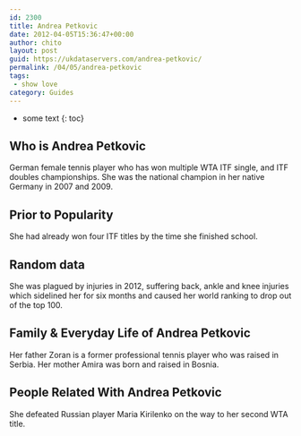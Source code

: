 ```yaml
---
id: 2300
title: Andrea Petkovic
date: 2012-04-05T15:36:47+00:00
author: chito
layout: post
guid: https://ukdataservers.com/andrea-petkovic/
permalink: /04/05/andrea-petkovic
tags:
 - show love
category: Guides
---
```


* some text
{: toc}


## Who is  Andrea Petkovic
                  
                  
                  
German female tennis player who has won multiple WTA ITF single, and ITF doubles championships. She was the national champion in her native Germany in 2007 and 2009.
                  
                
                
                
## Prior to Popularity 
                  
                  
                  
She had already won four ITF titles by the time she finished school.
                  
                
                
                
## Random data 
                  
                  
                  
She was plagued by injuries in 2012, suffering back, ankle and knee injuries which sidelined her for six months and caused her world ranking to drop out of the top 100.
                  
                
                
                
## Family & Everyday Life of Andrea Petkovic
                  
                  
                  
Her father Zoran is a former professional tennis player who was raised in Serbia. Her mother Amira was born and raised in Bosnia.
                  
                
                
                
## People Related With  Andrea Petkovic
                  
                  
                  
She defeated Russian player Maria Kirilenko on the way to her second WTA title.
                  
                
              
            
          
          
          
    
    
  
